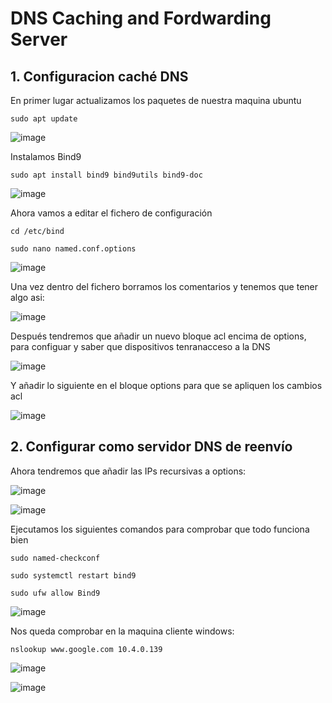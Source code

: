 # DNS Caching and Fordwarding Server

## 1. Configuracion caché DNS

En primer lugar actualizamos los paquetes de nuestra maquina ubuntu
```
sudo apt update
```
![image](https://github.com/user-attachments/assets/8e2ffd44-781c-42c4-b9cd-8c9a30f419f3)

Instalamos Bind9
```
sudo apt install bind9 bind9utils bind9-doc
```
![image](https://github.com/user-attachments/assets/8d0b89ab-4339-4cd4-96d2-c02808859b82)

Ahora vamos a editar el fichero de configuración
```
cd /etc/bind
```

```
sudo nano named.conf.options
```

![image](https://github.com/user-attachments/assets/910a1266-b6f1-4959-9ed9-a02c2907b4a0)

Una vez dentro del fichero borramos los comentarios y tenemos que tener algo asi:

![image](https://github.com/user-attachments/assets/1128327d-e96d-4bb3-b654-edcc09325e03)

Después tendremos que añadir un nuevo bloque acl encima de options, para configuar y saber que dispositivos tenranacceso a la DNS

![image](https://github.com/user-attachments/assets/4c89b6fd-7877-4f4e-a6ed-945c87bdd7fe)


Y añadir lo siguiente en el bloque options para que se apliquen los cambios acl

![image](https://github.com/user-attachments/assets/ae532eb2-f71c-46de-8b83-556a54ce5d53)

## 2. Configurar como servidor DNS de reenvío

Ahora tendremos que añadir las IPs recursivas a options:

![image](https://github.com/user-attachments/assets/191468c0-ffcb-4c2f-8f62-c740c16787b5)

![image](https://github.com/user-attachments/assets/74c42527-611b-4368-aa07-f384180bbb24)

Ejecutamos los siguientes comandos para comprobar que todo funciona bien
```
sudo named-checkconf
```
```
sudo systemctl restart bind9
```
```
sudo ufw allow Bind9
```

![image](https://github.com/user-attachments/assets/1f876792-225c-4471-9566-19320c2eb721)

Nos queda comprobar en la maquina cliente windows:
```
nslookup www.google.com 10.4.0.139
```
![image](https://github.com/user-attachments/assets/28f92f17-6168-4165-b77a-444c07862036)

![image](https://github.com/user-attachments/assets/896dc56d-acfc-4eb5-a318-dd47a94c5a8b)









